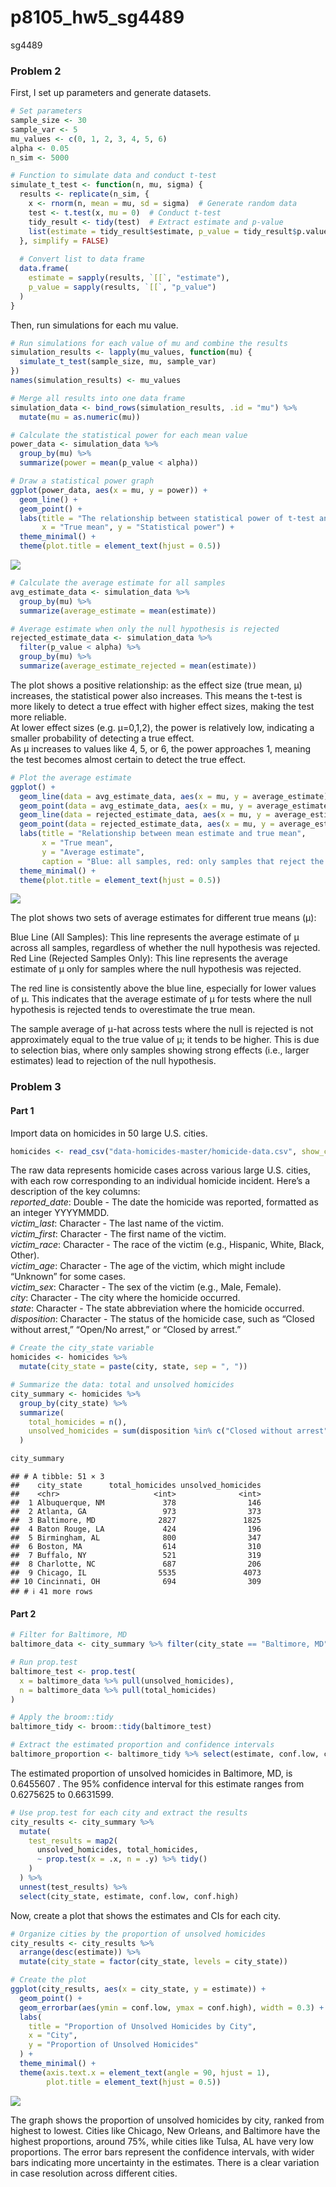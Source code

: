 p8105_hw5_sg4489
================
sg4489

### Problem 2

First, I set up parameters and generate datasets.

``` r
# Set parameters
sample_size <- 30
sample_var <- 5
mu_values <- c(0, 1, 2, 3, 4, 5, 6)
alpha <- 0.05
n_sim <- 5000

# Function to simulate data and conduct t-test
simulate_t_test <- function(n, mu, sigma) {
  results <- replicate(n_sim, { 
    x <- rnorm(n, mean = mu, sd = sigma)  # Generate random data
    test <- t.test(x, mu = 0)  # Conduct t-test
    tidy_result <- tidy(test)  # Extract estimate and p-value
    list(estimate = tidy_result$estimate, p_value = tidy_result$p.value)
  }, simplify = FALSE)
  
  # Convert list to data frame
  data.frame(
    estimate = sapply(results, `[[`, "estimate"),
    p_value = sapply(results, `[[`, "p_value")
  )
}
```

Then, run simulations for each mu value.

``` r
# Run simulations for each value of mu and combine the results
simulation_results <- lapply(mu_values, function(mu) {
  simulate_t_test(sample_size, mu, sample_var)
})
names(simulation_results) <- mu_values
```

``` r
# Merge all results into one data frame 
simulation_data <- bind_rows(simulation_results, .id = "mu") %>%
  mutate(mu = as.numeric(mu))

# Calculate the statistical power for each mean value 
power_data <- simulation_data %>%
  group_by(mu) %>%
  summarize(power = mean(p_value < alpha))

# Draw a statistical power graph
ggplot(power_data, aes(x = mu, y = power)) +
  geom_line() +
  geom_point() +
  labs(title = "The relationship between statistical power of t-test and true mean",
       x = "True mean", y = "Statistical power") +
  theme_minimal() + 
  theme(plot.title = element_text(hjust = 0.5)) 
```

![](p8105_hw5_sg4489_files/figure-gfm/unnamed-chunk-4-1.png)<!-- -->

``` r
# Calculate the average estimate for all samples
avg_estimate_data <- simulation_data %>%
  group_by(mu) %>%
  summarize(average_estimate = mean(estimate))

# Average estimate when only the null hypothesis is rejected
rejected_estimate_data <- simulation_data %>%
  filter(p_value < alpha) %>%
  group_by(mu) %>%
  summarize(average_estimate_rejected = mean(estimate))
```

The plot shows a positive relationship: as the effect size (true mean,
μ) increases, the statistical power also increases. This means the
t-test is more likely to detect a true effect with higher effect sizes,
making the test more reliable.  
At lower effect sizes (e.g. μ=0,1,2), the power is relatively low,
indicating a smaller probability of detecting a true effect.  
As μ increases to values like 4, 5, or 6, the power approaches 1,
meaning the test becomes almost certain to detect the true effect.

``` r
# Plot the average estimate
ggplot() +
  geom_line(data = avg_estimate_data, aes(x = mu, y = average_estimate), color = "blue", linetype = "dashed") +
  geom_point(data = avg_estimate_data, aes(x = mu, y = average_estimate), color = "blue") +
  geom_line(data = rejected_estimate_data, aes(x = mu, y = average_estimate_rejected), color = "red") +
  geom_point(data = rejected_estimate_data, aes(x = mu, y = average_estimate_rejected), color = "red") +
  labs(title = "Relationship between mean estimate and true mean",
       x = "True mean",
       y = "Average estimate",
       caption = "Blue: all samples, red: only samples that reject the null hypothesis") +
  theme_minimal() + 
  theme(plot.title = element_text(hjust = 0.5)) 
```

![](p8105_hw5_sg4489_files/figure-gfm/unnamed-chunk-5-1.png)<!-- -->

The plot shows two sets of average estimates for different true means
(μ):

Blue Line (All Samples): This line represents the average estimate of μ
across all samples, regardless of whether the null hypothesis was
rejected.  
Red Line (Rejected Samples Only): This line represents the average
estimate of μ only for samples where the null hypothesis was rejected.

The red line is consistently above the blue line, especially for lower
values of μ. This indicates that the average estimate of μ for tests
where the null hypothesis is rejected tends to overestimate the true
mean.

The sample average of μ-hat across tests where the null is rejected is
not approximately equal to the true value of μ; it tends to be higher.
This is due to selection bias, where only samples showing strong effects
(i.e., larger estimates) lead to rejection of the null hypothesis.

### Problem 3

#### Part 1

Import data on homicides in 50 large U.S. cities.

``` r
homicides <- read_csv("data-homicides-master/homicide-data.csv", show_col_types = FALSE)
```

The raw data represents homicide cases across various large U.S. cities,
with each row corresponding to an individual homicide incident. Here’s a
description of the key columns:  
*reported_date*: Double - The date the homicide was reported, formatted
as an integer YYYYMMDD.  
*victim_last*: Character - The last name of the victim.  
*victim_first*: Character - The first name of the victim.  
*victim_race*: Character - The race of the victim (e.g., Hispanic,
White, Black, Other).  
*victim_age*: Character - The age of the victim, which might include
“Unknown” for some cases.  
*victim_sex*: Character - The sex of the victim (e.g., Male, Female).  
*city*: Character - The city where the homicide occurred.  
*state*: Character - The state abbreviation where the homicide
occurred.  
*disposition*: Character - The status of the homicide case, such as
“Closed without arrest,” “Open/No arrest,” or “Closed by arrest.”

``` r
# Create the city_state variable
homicides <- homicides %>% 
  mutate(city_state = paste(city, state, sep = ", ")) 

# Summarize the data: total and unsolved homicides
city_summary <- homicides %>% 
  group_by(city_state) %>% 
  summarize(
    total_homicides = n(), 
    unsolved_homicides = sum(disposition %in% c("Closed without arrest", "Open/No arrest"))
  )

city_summary
```

    ## # A tibble: 51 × 3
    ##    city_state      total_homicides unsolved_homicides
    ##    <chr>                     <int>              <int>
    ##  1 Albuquerque, NM             378                146
    ##  2 Atlanta, GA                 973                373
    ##  3 Baltimore, MD              2827               1825
    ##  4 Baton Rouge, LA             424                196
    ##  5 Birmingham, AL              800                347
    ##  6 Boston, MA                  614                310
    ##  7 Buffalo, NY                 521                319
    ##  8 Charlotte, NC               687                206
    ##  9 Chicago, IL                5535               4073
    ## 10 Cincinnati, OH              694                309
    ## # ℹ 41 more rows

#### Part 2

``` r
# Filter for Baltimore, MD
baltimore_data <- city_summary %>% filter(city_state == "Baltimore, MD")

# Run prop.test
baltimore_test <- prop.test(
  x = baltimore_data %>% pull(unsolved_homicides), 
  n = baltimore_data %>% pull(total_homicides)
)

# Apply the broom::tidy
baltimore_tidy <- broom::tidy(baltimore_test) 

# Extract the estimated proportion and confidence intervals
baltimore_proportion <- baltimore_tidy %>% select(estimate, conf.low, conf.high)
```

The estimated proportion of unsolved homicides in Baltimore, MD, is
0.6455607 . The 95% confidence interval for this estimate ranges from
0.6275625 to 0.6631599.

``` r
# Use prop.test for each city and extract the results
city_results <- city_summary %>%
  mutate(
    test_results = map2(
      unsolved_homicides, total_homicides,
      ~ prop.test(x = .x, n = .y) %>% tidy()
    )
  ) %>%
  unnest(test_results) %>%
  select(city_state, estimate, conf.low, conf.high)
```

Now, create a plot that shows the estimates and CIs for each city.

``` r
# Organize cities by the proportion of unsolved homicides
city_results <- city_results %>%
  arrange(desc(estimate)) %>%
  mutate(city_state = factor(city_state, levels = city_state))

# Create the plot
ggplot(city_results, aes(x = city_state, y = estimate)) +
  geom_point() +
  geom_errorbar(aes(ymin = conf.low, ymax = conf.high), width = 0.3) +
  labs(
    title = "Proportion of Unsolved Homicides by City",
    x = "City",
    y = "Proportion of Unsolved Homicides"
  ) +
  theme_minimal() +
  theme(axis.text.x = element_text(angle = 90, hjust = 1), 
        plot.title = element_text(hjust = 0.5))
```

![](p8105_hw5_sg4489_files/figure-gfm/unnamed-chunk-10-1.png)<!-- -->

The graph shows the proportion of unsolved homicides by city, ranked
from highest to lowest. Cities like Chicago, New Orleans, and Baltimore
have the highest proportions, around 75%, while cities like Tulsa, AL
have very low proportions. The error bars represent the confidence
intervals, with wider bars indicating more uncertainty in the estimates.
There is a clear variation in case resolution across different cities.

